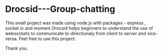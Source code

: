 # Drocsid---Group-chatting

This small project was made using node.js with packages - express , socket.io and moment
Drocsid helps beginners to understand the use of websockets to communicate bi-directionaly from client to server and vice-versa.
Feel free to use this project.

Thank you.

